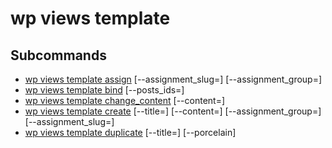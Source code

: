 # wp views template

## Subcommands

- [wp views template assign](template/assign.md) <id> [--assignment_slug=<string>] [--assignment_group=<string>]
- [wp views template bind](template/bind.md) <id> [--posts_ids=<string>]
- [wp views template change_content](template/change_content.md) <id> [--content=<string>]
- [wp views template create](template/create.md) [--title=<string>] [--content=<string>] [--assignment_group=<string>] [--assignment_slug=<string>]
- [wp views template duplicate](template/duplicate.md) <id> [--title=<string>] [--porcelain]








